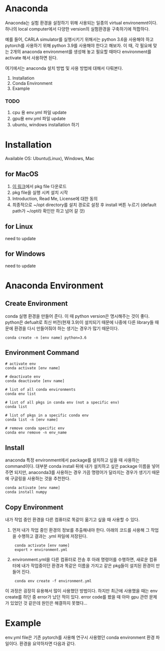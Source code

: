 # Anaconda

Anaconda는 실험 환경을 설정하기 위해 사용되는 일종의 virtual environemnt이다. 하나의 local computer에서 다양한 version의 실험환경을 구축하기에 적합하다.

예를 들어, CARLA simulator를 실행시키기 위해서는 python 3.6을 사용해야 하고 pytorch를 사용하기 위해 python 3.9를 사용해야 한다고 해보자. 이 때, 각 필요에 맞는 2개의 anaconda environment를 생성해 놓고 필요할 때마다 environment를 activate 해서 사용하면 된다.

여기에서는 anaconda 설치 방법 및 사용 방법에 대해서 다뤄본다.
1. Installation
2. Conda Environment
3. Example

### TODO
1. cpu 용 env.yml 파일 update
2. gpu용 env.yml 파일 update
2. ubuntu, windows installation 하기


# Installation 

Available OS: Ubuntu(Linux), Windows, Mac 


## for MacOS
1. [이 링크](https://www.anaconda.com/products/individual#macos)에서 pkg file 다운로드
2. pkg file을 실행 시켜 설치 시작
3. Introduction, Read Me, License에 대한 동의
4. 최종적으로 ~/opt directory를 설치 경로로 설정 후 install 버튼 누르기 (default path가 ~/opt라 확인만 하고 넘어 갈 것)


## for Linux
need to update

## for Windows
need to update

# Anaconda Environment
## Create Environment
conda 실행 환경을 만들어 준다. 이 때 python version은 명시해주는 것이 좋다. python은 defualt로 최신 버전(현재 3.9)이 설치되기 때문에 나중에 다른 library들 때문에 환경을 다시 만들어줘야 하는 생기는 경우가 많기 때문이다.

    conda create -n [env name] python=3.6

## Environment Command

    # activate env
    conda activate [env name]

    # deactivate env
    conda deactivate [env name]

    # list of all conda environments
    conda env list

    # list of all pkgs in conda env (not a specific env)
    conda list

    # list of pkgs in a specific conda env
    conda list -n [env name]

    # remove conda specific env
    conda env remove -n env_name

## Install 
anaconda 특정 environment에서 package를 설치하고 싶을 때 사용하는 command이다. 대부분 conda install 뒤에 내가 설치하고 싶은 package 이름을 넣어주면 되지만, anaconda3를 사용하는 경우 가끔 명령어가 달라지는 경우가 생기기 때문에 구글링을 사용하는 것을 추천한다.

    conda activate [env name]
    conda install numpy

## Copy Environment
내가 작업 중인 환경을 다른 컴퓨터로 똑같이 옮기고 싶을 때 사용할 수 있다.

1. 먼저 내가 작업 중인 환경의 정보를 추출해내야 한다. 아래의 코드를 사용해 그 작업을 수행하고 결과는 .yml 파일에 저장된다.

        conda activate [env name]
        export > environment.yml

2. environment.yml을 다른 컴퓨터로 전송 후 아래 명령어를 수행하면, 새로운 컴퓨터에 내가 작업중이던 환경과 똑같은 이름을 가지고 같은 pkg들이 설치된 환경이 만들어 진다.

        conda env create -f environment.yml

이 과정은 굉장히 유용해서 많이 사용했던 방법이다. 하지만 최근에 사용했을 때는 env create를 하던 중 error가 났던 적이 있다. error code를 봤을 때 아마 gpu 관련 문제가 있었던 것 같은데 원인은 해결하지 못했다...

# Example
env.yml file은 기존 pytorch를 사용해 연구시 사용했던 conda environment 환경 파일이다. 환경을 요약하자면 다음과 같다. 




